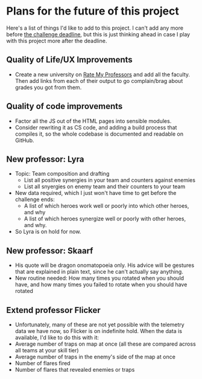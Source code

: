 
# Plans for the future of this project

Here's a list of things I'd like to add to this project.  I can't add any
more before
[the challenge deadline](https://developer.vainglorygame.com/rules),
but this is just thinking ahead in case I play with this project more after
the deadline.

## Quality of Life/UX Improvements

 * Create a new university on [Rate My
   Professors](http://www.ratemyprofessors.com/) and add all the faculty.
   Then add links from each of their output to go complain/brag about grades
   you got from them.

## Quality of code improvements

 * Factor all the JS out of the HTML pages into sensible modules.
 * Consider rewriting it as CS code, and adding a build process that
   compiles it, so the whole codebase is documented and readable on GitHub.

## New professor: Lyra

 * Topic: Team composition and drafting
    * List all positive synergies in your team and counters against enemies
    * List all snyergies on enemy team and their counters to your team
 * New data required, which I just won't have time to get before the
   challenge ends:
    * A list of which heroes work well or poorly into which other heroes,
      and why
    * A list of which heroes synergize well or poorly with other heroes,
      and why.
 * So Lyra is on hold for now.

## New professor: Skaarf

 * His quote will be dragon onomatopoeia only.  His advice will be gestures
   that are explained in plain text, since he can't actually say anything.
 * New routine needed:  How many times you rotated when you should have,
   and how many times you failed to rotate when you should have rotated

## Extend professor Flicker

 * Unfortunately, many of these are not yet possible with the telemetry data
   we have now, so Flicker is on indefinite hold.  When the data is
   available, I'd like to do this with it:
 * Average number of traps on map at once (all these are compared across
   all teams at your skill tier)
 * Average number of traps in the enemy's side of the map at once
 * Number of flares fired
 * Number of flares that revealed enemies or traps
